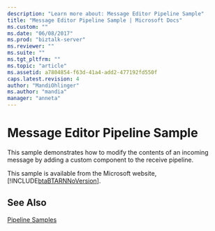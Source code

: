 ```yaml
---
description: "Learn more about: Message Editor Pipeline Sample"
title: "Message Editor Pipeline Sample | Microsoft Docs"
ms.custom: ""
ms.date: "06/08/2017"
ms.prod: "biztalk-server"
ms.reviewer: ""
ms.suite: ""
ms.tgt_pltfrm: ""
ms.topic: "article"
ms.assetid: a7804854-f63d-41a4-add2-477192fd550f
caps.latest.revision: 4
author: "MandiOhlinger"
ms.author: "mandia"
manager: "anneta"
---
```

# Message Editor Pipeline Sample
This sample demonstrates how to modify the contents of an incoming message by adding a custom component to the receive pipeline.

 This sample is available from the Microsoft website, [!INCLUDE[btaBTARNNoVersion](../../includes/btabtarnnoversion-md.md)].

## See Also
 [Pipeline Samples](../../adapters-and-accelerators/accelerator-rosettanet/pipeline-samples.md)
